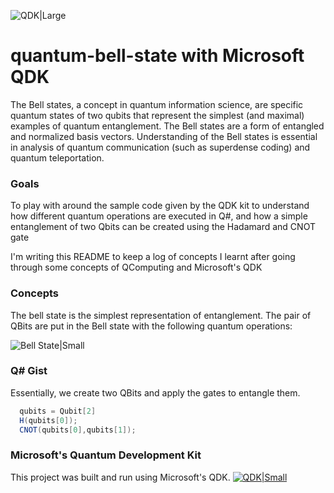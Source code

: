 ![QDK|Large](https://i.ibb.co/YyLtKRd/github-art-copy-3.png)

# quantum-bell-state with Microsoft QDK

The Bell states, a concept in quantum information science, are specific quantum states of two qubits that represent the simplest (and maximal) examples of quantum entanglement. The Bell states are a form of entangled and normalized basis vectors. Understanding of the Bell states is essential in analysis of quantum communication (such as superdense coding) and quantum teleportation. 

### Goals
To play with around the sample code given by the QDK kit to understand how different quantum operations are executed in Q#, and how a simple entanglement of two Qbits can be created using the Hadamard and CNOT gate

I'm writing this README to keep a log of concepts I learnt after going through some concepts of QComputing and Microsoft's QDK
### Concepts
The bell state is the simplest representation of entanglement. The pair of QBits are put in the Bell state with the following quantum operations: 

![Bell State|Small](https://www.researchgate.net/profile/Panagiotis_Botsinis/publication/236883187/figure/fig26/AS:667098036592645@1536059974257/Quantum-circuit-for-generating-the-entnagled-Bell-state-1-2-00-11.png)

### Q# Gist 
Essentially, we create two QBits and apply the gates to entangle them.
~~~~cs
  qubits = Qubit[2]
  H(qubits[0]);
  CNOT(qubits[0],qubits[1]);
~~~~

### Microsoft's Quantum Development Kit 
This project was built and run using Microsoft's QDK. 
[![QDK|Small](https://cdn-ak.f.st-hatena.com/images/fotolife/u/ut25252/20171215/20171215001916.png)](https://marketplace.visualstudio.com/items?itemName=quantum.DevKit)
